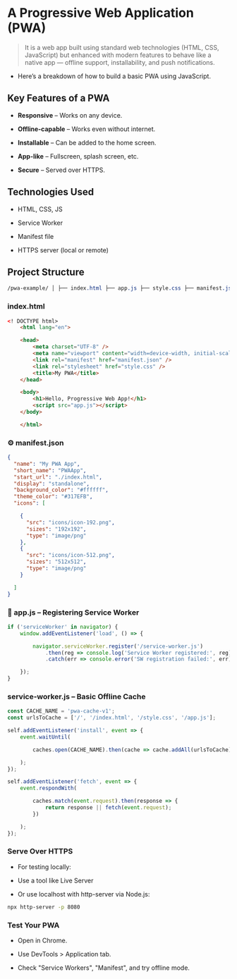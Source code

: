 # A Progressive Web Application (PWA) 

> It is a web app built using standard web technologies (HTML, CSS, JavaScript) but enhanced with modern features to behave like a native app — offline support, installability, and push notifications.

* Here’s a breakdown of how to build a basic PWA using JavaScript.

## Key Features of a PWA

* **Responsive** – Works on any device.

* **Offline-capable** – Works even without internet.

* **Installable** – Can be added to the home screen.

* **App-like** – Fullscreen, splash screen, etc.

* **Secure** – Served over HTTPS.

## Technologies Used

* HTML, CSS, JS

* Service Worker

* Manifest file

* HTTPS server (local or remote)

## Project Structure

```css
/pwa-example/ │ ├── index.html ├── app.js ├── style.css ├── manifest.json ├── service-worker.js └── icons/ └── icon-192.png └── icon-512.png
```

### index.html

```html
<! DOCTYPE html>
    <html lang="en">

    <head>
        <meta charset="UTF-8" />
        <meta name="viewport" content="width=device-width, initial-scale=1.0" />
        <link rel="manifest" href="manifest.json" />
        <link rel="stylesheet" href="style.css" />
        <title>My PWA</title>
    </head>

    <body>
        <h1>Hello, Progressive Web App!</h1>
        <script src="app.js"></script>
    </body>

    </html>
```

### ⚙️ manifest.json

```json
{
  "name": "My PWA App", 
  "short_name": "PWAApp", 
  "start_url": "./index.html", 
  "display": "standalone", 
  "background_color": "#ffffff", 
  "theme_color": "#317EFB", 
  "icons": [

    {
      "src": "icons/icon-192.png",
      "sizes": "192x192",
      "type": "image/png"
    },
    {
      "src": "icons/icon-512.png",
      "sizes": "512x512",
      "type": "image/png"
    }

  ]
}
```

### 📜 app.js – Registering Service Worker

```js
if ('serviceWorker' in navigator) {
    window.addEventListener('load', () => {

        navigator.serviceWorker.register('/service-worker.js')
            .then(reg => console.log('Service Worker registered:', reg))
            .catch(err => console.error('SW registration failed:', err));

    });
}
```

### service-worker.js – Basic Offline Cache

```js
const CACHE_NAME = 'pwa-cache-v1';
const urlsToCache = ['/', '/index.html', '/style.css', '/app.js'];

self.addEventListener('install', event => {
    event.waitUntil(

        caches.open(CACHE_NAME).then(cache => cache.addAll(urlsToCache))

    );
});

self.addEventListener('fetch', event => {
    event.respondWith(

        caches.match(event.request).then(response => {
            return response || fetch(event.request);
        })

    );
});
```

### Serve Over HTTPS

* For testing locally:

* Use a tool like Live Server

* Or use localhost with http-server via Node.js:

```bash
npx http-server -p 8080
```

### Test Your PWA

* Open in Chrome.

* Use DevTools > Application tab.

* Check "Service Workers", "Manifest", and try offline mode.
